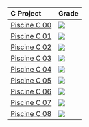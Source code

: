 | C Project | Grade |
| :--- | :--- |
| [Piscine C 00]() | <img src="https://img.shields.io/badge/85%20%2F%20100-success"/> |
| [Piscine C 01]() | <img src="https://img.shields.io/badge/100%20%2F%20100-success"/> |
| [Piscine C 02]() | <img src="https://img.shields.io/badge/75%20%2F%20100-success"/> |
| [Piscine C 03]() | <img src="https://img.shields.io/badge/100%20%2F%20100-success"/> |
| [Piscine C 04]() | <img src="https://img.shields.io/badge/100%20%2F%20100-success"/> |
| [Piscine C 05]() | <img src="https://img.shields.io/badge/80%20%2F%20100-success"/> |
| [Piscine C 06]() | <img src="https://img.shields.io/badge/100%20%2F%20100-success"/> |
| [Piscine C 07]() | <img src="https://img.shields.io/badge/60%20%2F%20100-success"/> |
| [Piscine C 08]() | <img src="https://img.shields.io/badge/100%20%2F%20100-success"/> |
